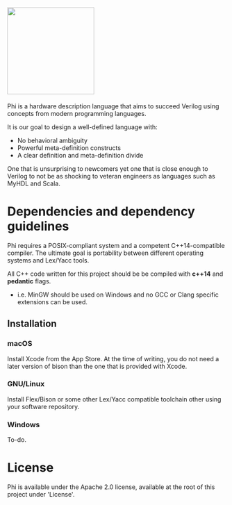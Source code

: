 # <image src="Assets/Logo/400.png" height="200px"/>
Phi is a hardware description language that aims to succeed Verilog using concepts from modern programming languages.

It is our goal to design a well-defined language with:
* No behavioral ambiguity
* Powerful meta-definition constructs
* A clear definition and meta-definition divide

One that is unsurprising to newcomers yet one that is close enough to Verilog to not be as shocking to veteran engineers as languages such as MyHDL and Scala.

# Dependencies and dependency guidelines
Phi requires a POSIX-compliant system and a competent C++14-compatible compiler. The ultimate goal is portability between different operating systems and Lex/Yacc tools.

All C++ code written for this project should be be compiled with **c++14** and **pedantic** flags.
* i.e. MinGW should be used on Windows and no GCC or Clang specific extensions can be used.

## Installation
### macOS
Install Xcode from the App Store. At the time of writing, you do not need a later version of bison than the one that is provided with Xcode.

### GNU/Linux
Install Flex/Bison or some other Lex/Yacc compatible toolchain other using your software repository.

### Windows
To-do.

# License
Phi is available under the Apache 2.0 license, available at the root of this project under 'License'.
